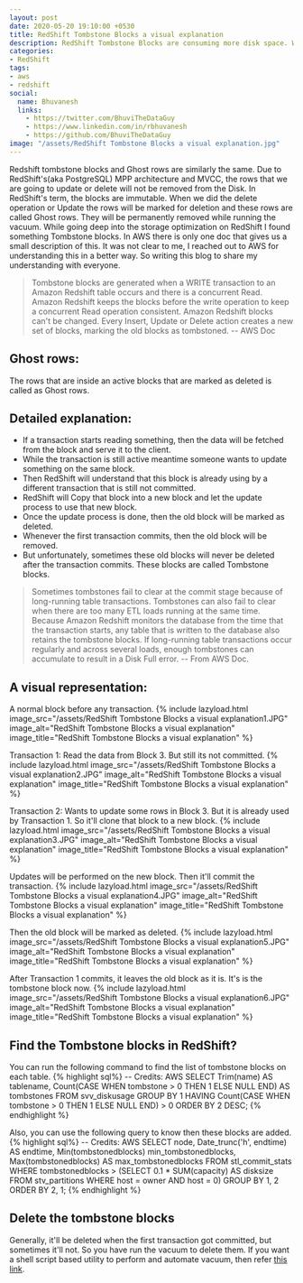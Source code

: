 ```yaml
---
layout: post
date: 2020-05-20 19:10:00 +0530
title: RedShift Tombstone Blocks a visual explanation
description: RedShift Tombstone Blocks are consuming more disk space. We have to delete the them manually. Also the difference between Tombstone and Ghost rows.
categories:
- RedShift
tags:
- aws
- redshift
social:
  name: Bhuvanesh
  links:
    - https://twitter.com/BhuviTheDataGuy
    - https://www.linkedin.com/in/rbhuvanesh
    - https://github.com/BhuviTheDataGuy
image: "/assets/RedShift Tombstone Blocks a visual explanation.jpg"
---
```

Redshift tombstone blocks and Ghost rows are similarly the same. Due to RedShift's(aka PostgreSQL) MPP architecture and MVCC, the rows that we are going to update or delete will not be removed from the Disk. In RedShift's term, the blocks are immutable. When we did the delete operation or Update the rows will be marked for deletion and these rows are called Ghost rows. They will be permanently removed while running the vacuum. While going deep into the storage optimization on RedShift I found something Tombstone blocks. In AWS there is only one doc that gives us a small description of this. It was not clear to me, I reached out to AWS for understanding this in a better way. So writing this blog to share my understanding with everyone. 

> Tombstone blocks are generated when a WRITE transaction to an Amazon Redshift table occurs and there is a concurrent Read. Amazon Redshift keeps the blocks before the write operation to keep a concurrent Read operation consistent. Amazon Redshift blocks can't be changed. Every Insert, Update or Delete action creates a new set of blocks, marking the old blocks as tombstoned. -- AWS Doc

## Ghost rows:

The rows that are inside an active blocks that are marked as deleted is called as Ghost rows.

## Detailed explanation:

* If a transaction starts reading something, then the data will be fetched from the block and serve it to the client. 
* While the transaction is still active meantime someone wants to update something on the same block. 
* Then RedShift will understand that this block is already using by a different transaction that is still not committed. 
* RedShift will Copy that block into a new block and let the update process to use that new block. 
* Once the update process is done, then the old block will be marked as deleted. 
* Whenever the first transaction commits, then the old block will be removed. 
* But unfortunately, sometimes these old blocks will never be deleted after the transaction commits. These blocks are called Tombstone blocks. 

> Sometimes tombstones fail to clear at the commit stage because of long-running table transactions. Tombstones can also fail to clear when there are too many ETL loads running at the same time. Because Amazon Redshift monitors the database from the time that the transaction starts, any table that is written to the database also retains the tombstone blocks. If long-running table transactions occur regularly and across several loads, enough tombstones can accumulate to result in a Disk Full error. -- From AWS Doc.

## A visual representation: 

A normal block before any transaction.
{% include lazyload.html image_src="/assets/RedShift Tombstone Blocks a visual explanation1.JPG" image_alt="RedShift Tombstone Blocks a visual explanation" image_title="RedShift Tombstone Blocks a visual explanation" %}

Transaction 1: Read the data from Block 3. But still its not committed.
{% include lazyload.html image_src="/assets/RedShift Tombstone Blocks a visual explanation2.JPG" image_alt="RedShift Tombstone Blocks a visual explanation" image_title="RedShift Tombstone Blocks a visual explanation" %}

Transaction 2: Wants to update some rows in Block 3. But it is already used by Transaction 1. So it'll clone that block to a new block. 
{% include lazyload.html image_src="/assets/RedShift Tombstone Blocks a visual explanation3.JPG" image_alt="RedShift Tombstone Blocks a visual explanation" image_title="RedShift Tombstone Blocks a visual explanation" %}

Updates will be performed on the new block. Then it'll commit the transaction.
{% include lazyload.html image_src="/assets/RedShift Tombstone Blocks a visual explanation4.JPG" image_alt="RedShift Tombstone Blocks a visual explanation" image_title="RedShift Tombstone Blocks a visual explanation" %}

Then the old block will be marked as deleted.
{% include lazyload.html image_src="/assets/RedShift Tombstone Blocks a visual explanation5.JPG" image_alt="RedShift Tombstone Blocks a visual explanation" image_title="RedShift Tombstone Blocks a visual explanation" %}

After Transaction 1 commits, it leaves the old block as it is. It's is the tombstone block now.
{% include lazyload.html image_src="/assets/RedShift Tombstone Blocks a visual explanation6.JPG" image_alt="RedShift Tombstone Blocks a visual explanation" image_title="RedShift Tombstone Blocks a visual explanation" %}


## Find the Tombstone blocks in RedShift? 

You can run the following command to find the list of tombstone blocks on each table.
{% highlight sql%}
-- Credits: AWS
SELECT Trim(name) AS tablename, 
       Count(CASE 
               WHEN tombstone > 0 THEN 1 
               ELSE NULL 
             END) AS tombstones 
FROM   svv_diskusage 
GROUP  BY 1 
HAVING Count(CASE 
               WHEN tombstone > 0 THEN 1 
               ELSE NULL 
             END) > 0 
ORDER  BY 2 DESC; 
{% endhighlight %}

Also, you can use the following query to know then these blocks are added.
{% highlight sql%}
-- Credits: AWS
SELECT node, 
       Date_trunc('h', endtime) AS endtime, 
       Min(tombstonedblocks)    min_tombstonedblocks, 
       Max(tombstonedblocks)    AS max_tombstonedblocks 
FROM   stl_commit_stats 
WHERE  tombstonedblocks > (SELECT 0.1 * SUM(capacity) AS disksize 
                           FROM   stv_partitions 
                           WHERE  host = owner 
                                  AND host = 0) 
GROUP  BY 1, 
          2 
ORDER  BY 2, 
          1; 
{% endhighlight %}

## Delete the tombstone blocks

Generally, it'll be deleted when the first transaction got committed, but sometimes it'll not. So you have run the vacuum to delete them. If you want a shell script based utility to perform and automate vacuum, then refer [this link](https://thedataguy.in/automate-redshift-vacuum-analyze-using-shell-script-utility/).

